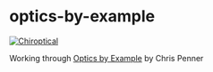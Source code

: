 # optics-by-example

[![Chiroptical](https://img.shields.io/badge/twitch.tv-chiroptical-purple?logo=twitch&style=for-the-badge)](https://twitch.tv/chiroptical)

Working through [Optics by Example](https://leanpub.com/optics-by-example) by Chris Penner
